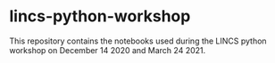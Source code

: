 # lincs-python-workshop

This repository contains the notebooks used during the LINCS python workshop on December 14 2020 and March 24 2021.
